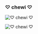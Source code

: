 ### ♡ chewi ♡

<p align="left"> <img src="https://komarev.com/ghpvc/?username=cherimeeka&label=Profile%20views&color=0e75b6&style=flat" alt="♡ chewi ♡" /> </p>

<p align="left"> <img src="https://discord.c99.nl/widget/theme-4/481029686856646657.png" alt="♡ chewi ♡" /> </p>
